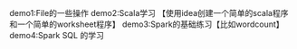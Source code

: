 demo1:File的一些操作
demo2:Scala学习 【使用idea创建一个简单的scala程序和一个简单的worksheet程序】
demo3:Spark的基础练习【比如wordcount】
demo4:Spark SQL 的学习
